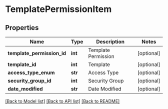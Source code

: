 # TemplatePermissionItem

## Properties
Name | Type | Description | Notes
------------ | ------------- | ------------- | -------------
**template_permission_id** | **int** | Template Permission | [optional] 
**template_id** | **int** | Template | [optional] 
**access_type_enum** | **str** | Access Type | [optional] 
**security_group_id** | **int** | Security Group | [optional] 
**date_modified** | **str** | Date Modified | [optional] 

[[Back to Model list]](../README.md#documentation-for-models) [[Back to API list]](../README.md#documentation-for-api-endpoints) [[Back to README]](../README.md)


